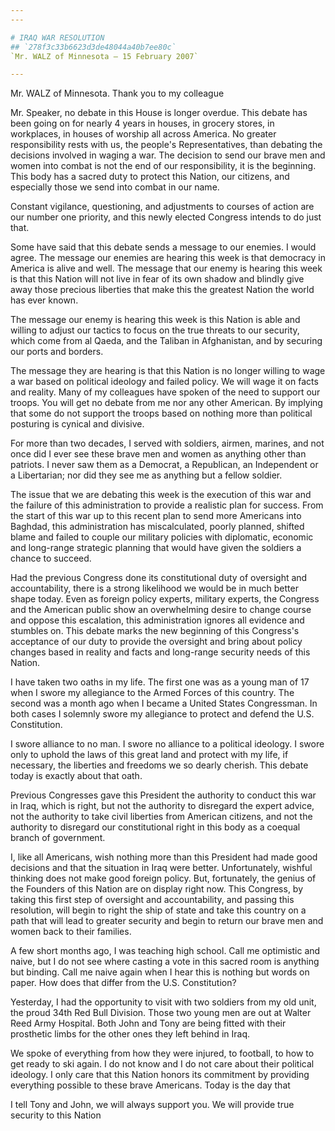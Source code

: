 ```yaml
---
---

# IRAQ WAR RESOLUTION
## `278f3c33b6623d3de48044a40b7ee80c`
`Mr. WALZ of Minnesota — 15 February 2007`

---
```



Mr. WALZ of Minnesota. Thank you to my colleague

Mr. Speaker, no debate in this House is longer overdue. This debate 
has been going on for nearly 4 years in houses, in grocery stores, in 
workplaces, in houses of worship all across America. No greater 
responsibility rests with us, the people's Representatives, than 
debating the decisions involved in waging a war. The decision to send 
our brave men and women into combat is not the end of our 
responsibility, it is the beginning. This body has a sacred duty to 
protect this Nation, our citizens, and especially those we send into 
combat in our name.

Constant vigilance, questioning, and adjustments to courses of action 
are our number one priority, and this newly elected Congress intends to 
do just that.



Some have said that this debate sends a message to our enemies. I 
would agree. The message our enemies are hearing this week is that 
democracy in America is alive and well. The message that our enemy is 
hearing this week is that this Nation will not live in fear of its own 
shadow and blindly give away those precious liberties that make this 
the greatest Nation the world has ever known.

The message our enemy is hearing this week is this Nation is able and 
willing to adjust our tactics to focus on the true threats to our 
security, which come from al Qaeda, and the Taliban in Afghanistan, and 
by securing our ports and borders.

The message they are hearing is that this Nation is no longer willing 
to wage a war based on political ideology and failed policy. We will 
wage it on facts and reality. Many of my colleagues have spoken of the 
need to support our troops. You will get no debate from me nor any 
other American. By implying that some do not support the troops based 
on nothing more than political posturing is cynical and divisive.

For more than two decades, I served with soldiers, airmen, marines, 
and not once did I ever see these brave men and women as anything other 
than patriots. I never saw them as a Democrat, a Republican, an 
Independent or a Libertarian; nor did they see me as anything but a 
fellow soldier.

The issue that we are debating this week is the execution of this war 
and the failure of this administration to provide a realistic plan for 
success. From the start of this war up to this recent plan to send more 
Americans into Baghdad, this administration has miscalculated, poorly 
planned, shifted blame and failed to couple our military policies with 
diplomatic, economic and long-range strategic planning that would have 
given the soldiers a chance to succeed.

Had the previous Congress done its constitutional duty of oversight 
and accountability, there is a strong likelihood we would be in much 
better shape today. Even as foreign policy experts, military experts, 
the Congress and the American public show an overwhelming desire to 
change course and oppose this escalation, this administration ignores 
all evidence and stumbles on. This debate marks the new beginning of 
this Congress's acceptance of our duty to provide the oversight and 
bring about policy changes based in reality and facts and long-range 
security needs of this Nation.

I have taken two oaths in my life. The first one was as a young man 
of 17 when I swore my allegiance to the Armed Forces of this country. 
The second was a month ago when I became a United States Congressman. 
In both cases I solemnly swore my allegiance to protect and defend the 
U.S. Constitution.

I swore alliance to no man. I swore no alliance to a political 
ideology. I swore only to uphold the laws of this great land and 
protect with my life, if necessary, the liberties and freedoms we so 
dearly cherish. This debate today is exactly about that oath.

Previous Congresses gave this President the authority to conduct this 
war in Iraq, which is right, but not the authority to disregard the 
expert advice, not the authority to take civil liberties from American 
citizens, and not the authority to disregard our constitutional right 
in this body as a coequal branch of government.

I, like all Americans, wish nothing more than this President had made 
good decisions and that the situation in Iraq were better. 
Unfortunately, wishful thinking does not make good foreign policy. But, 
fortunately, the genius of the Founders of this Nation are on display 
right now. This Congress, by taking this first step of oversight and 
accountability, and passing this resolution, will begin to right the 
ship of state and take this country on a path that will lead to greater 
security and begin to return our brave men and women back to their 
families.

A few short months ago, I was teaching high school. Call me 
optimistic and naive, but I do not see where casting a vote in this 
sacred room is anything but binding. Call me naive again when I hear 
this is nothing but words on paper. How does that differ from the U.S. 
Constitution?

Yesterday, I had the opportunity to visit with two soldiers from my 
old unit, the proud 34th Red Bull Division. Those two young men are out 
at Walter Reed Army Hospital. Both John and Tony are being fitted with 
their prosthetic limbs for the other ones they left behind in Iraq.

We spoke of everything from how they were injured, to football, to 
how to get ready to ski again. I do not know and I do not care about 
their political ideology. I only care that this Nation honors its 
commitment by providing everything possible to these brave Americans. 
Today is the day that


I tell Tony and John, we will always support you. We will provide true 
security to this Nation
